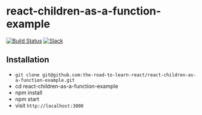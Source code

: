 # react-children-as-a-function-example

[![Build Status](https://travis-ci.org/the-road-to-learn-react/react-children-as-a-function-example.svg?branch=master)](https://travis-ci.org/the-road-to-learn-react/react-children-as-a-function-example) [![Slack](https://slack-the-road-to-learn-react.wieruch.com/badge.svg)](https://slack-the-road-to-learn-react.wieruch.com/)

## Installation

* `git clone git@github.com:the-road-to-learn-react/react-children-as-a-function-example.git`
* cd react-children-as-a-function-example
* npm install
* npm start
* visit `http://localhost:3000`
